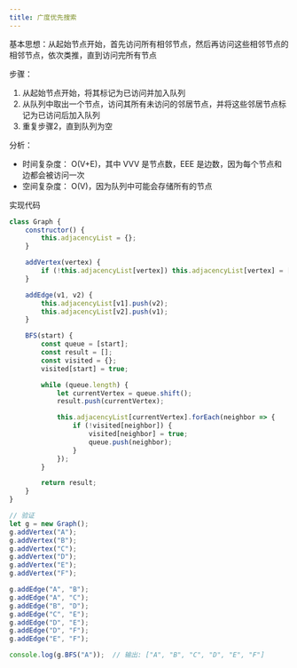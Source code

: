 ```yaml
---
title: 广度优先搜索
---
```

基本思想：从起始节点开始，首先访问所有相邻节点，然后再访问这些相邻节点的相邻节点，依次类推，直到访问完所有节点

步骤：

1. 从起始节点开始，将其标记为已访问并加入队列
2. 从队列中取出一个节点，访问其所有未访问的邻居节点，并将这些邻居节点标记为已访问后加入队列
3. 重复步骤2，直到队列为空

分析：

- 时间复杂度： O(V+E)，其中 VVV 是节点数，EEE 是边数，因为每个节点和边都会被访问一次
- 空间复杂度： O(V)，因为队列中可能会存储所有的节点

实现代码

```js
class Graph {
    constructor() {
        this.adjacencyList = {};
    }

    addVertex(vertex) {
        if (!this.adjacencyList[vertex]) this.adjacencyList[vertex] = [];
    }

    addEdge(v1, v2) {
        this.adjacencyList[v1].push(v2);
        this.adjacencyList[v2].push(v1);
    }

    BFS(start) {
        const queue = [start];
        const result = [];
        const visited = {};
        visited[start] = true;

        while (queue.length) {
            let currentVertex = queue.shift();
            result.push(currentVertex);

            this.adjacencyList[currentVertex].forEach(neighbor => {
                if (!visited[neighbor]) {
                    visited[neighbor] = true;
                    queue.push(neighbor);
                }
            });
        }

        return result;
    }
}

// 验证
let g = new Graph();
g.addVertex("A");
g.addVertex("B");
g.addVertex("C");
g.addVertex("D");
g.addVertex("E");
g.addVertex("F");

g.addEdge("A", "B");
g.addEdge("A", "C");
g.addEdge("B", "D");
g.addEdge("C", "E");
g.addEdge("D", "E");
g.addEdge("D", "F");
g.addEdge("E", "F");

console.log(g.BFS("A"));  // 输出: ["A", "B", "C", "D", "E", "F"]
```

